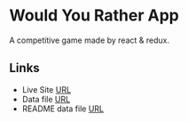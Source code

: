 # Would You Rather App

A competitive game made by react & redux.

## Links

* Live Site [URL](https://would-you-rather-awesome-game.netlify.app)
* Data file [URL](src/utils/_DATA.js)
* README data file [URL](src/utils/DATA_README.md)

